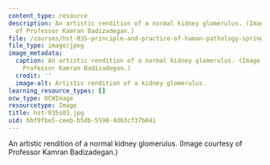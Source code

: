 ```yaml
---
content_type: resource
description: An artistic rendition of a normal kidney glomerulus. (Image courtesy
  of Professor Kamran Badizadegan.)
file: /courses/hst-035-principle-and-practice-of-human-pathology-spring-2003/bbf9fbe5ceebb5db55904d63cf37b841_hst-035s03.jpg
file_type: image/jpeg
image_metadata:
  caption: An artistic rendition of a normal kidney glomerulus. (Image courtesy of
    Professor Kamran Badizadegan.)
  credit: ''
  image-alt: Artistic rendition of a kidney glomerulus.
learning_resource_types: []
ocw_type: OCWImage
resourcetype: Image
title: hst-035s03.jpg
uid: bbf9fbe5-ceeb-b5db-5590-4d63cf37b841
---
```

An artistic rendition of a normal kidney glomerulus. (Image courtesy of Professor Kamran Badizadegan.)

